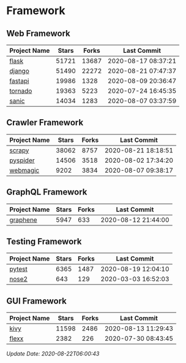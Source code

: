 # Framework

## Web Framework

| Project Name | Stars | Forks | Last Commit |
| ------------ | ----- | ----- | ----------- |
| [flask](https://github.com/pallets/flask) | 51721 | 13687 | 2020-08-17 08:37:21 |
| [django](https://github.com/django/django) | 51490 | 22272 | 2020-08-21 07:47:37 |
| [fastapi](https://github.com/tiangolo/fastapi) | 19986 | 1328 | 2020-08-09 20:36:47 |
| [tornado](https://github.com/tornadoweb/tornado) | 19363 | 5223 | 2020-07-24 16:45:35 |
| [sanic](https://github.com/huge-success/sanic) | 14034 | 1283 | 2020-08-07 03:37:59 |

## Crawler Framework

| Project Name | Stars | Forks | Last Commit |
| ------------ | ----- | ----- | ----------- |
| [scrapy](https://github.com/scrapy/scrapy) | 38062 | 8757 | 2020-08-21 18:18:51 |
| [pyspider](https://github.com/binux/pyspider) | 14506 | 3518 | 2020-08-02 17:34:20 |
| [webmagic](https://github.com/code4craft/webmagic) | 9202 | 3834 | 2020-08-07 09:38:17 |

## GraphQL Framework

| Project Name | Stars | Forks | Last Commit |
| ------------ | ----- | ----- | ----------- |
| [graphene](https://github.com/graphql-python/graphene) | 5947 | 633 | 2020-08-12 21:44:00 |

## Testing Framework

| Project Name | Stars | Forks | Last Commit |
| ------------ | ----- | ----- | ----------- |
| [pytest](https://github.com/pytest-dev/pytest) | 6365 | 1487 | 2020-08-19 12:04:10 |
| [nose2](https://github.com/nose-devs/nose2) | 643 | 129 | 2020-03-03 16:52:03 |

## GUI Framework

| Project Name | Stars | Forks | Last Commit |
| ------------ | ----- | ----- | ----------- |
| [kivy](https://github.com/kivy/kivy) | 11598 | 2486 | 2020-08-13 11:29:43 |
| [flexx](https://github.com/flexxui/flexx) | 2382 | 226 | 2020-07-30 08:43:45 |

*Update Date: 2020-08-22T06:00:43*